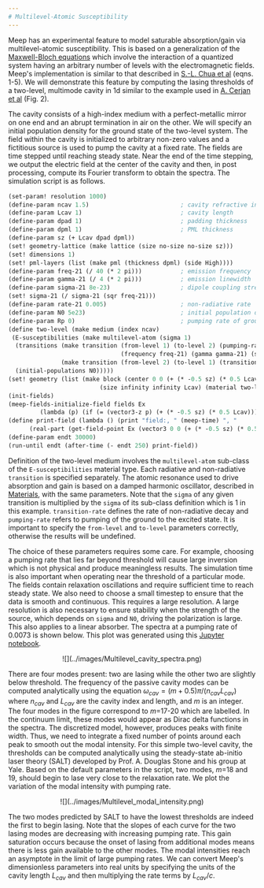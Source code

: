 ```yaml
---
# Multilevel-Atomic Susceptibility
---
```


Meep has an experimental feature to model saturable absorption/gain via multilevel-atomic susceptibility. This is based on a generalization of the [Maxwell-Bloch equations](https://en.wikipedia.org/wiki/Maxwell-Bloch_equations) which involve the interaction of a quantized system having an arbitrary number of levels with the electromagnetic fields. Meep's implementation is similar to that described in [S.-L. Chua et al](https://www.osapublishing.org/oe/abstract.cfm?uri=oe-19-2-1539) (eqns. 1-5). We will demonstrate this feature by computing the lasing thresholds of a two-level, multimode cavity in 1d similar to the example used in [A. Cerjan et al](https://www.osapublishing.org/oe/abstract.cfm?uri=oe-20-1-474) (Fig. 2).

The cavity consists of a high-index medium with a perfect-metallic mirror on one end and an abrupt termination in air on the other. We will specify an initial population density for the ground state of the two-level system. The field within the cavity is initialized to arbitrary non-zero values and a fictitious source is used to pump the cavity at a fixed rate. The fields are time stepped until reaching steady state. Near the end of the time stepping, we output the electric field at the center of the cavity and then, in post processing, compute its Fourier transform to obtain the spectra. The simulation script is as follows.

```scm
(set-param! resolution 1000)
(define-param ncav 1.5)                          ; cavity refractive index
(define-param Lcav 1)                            ; cavity length
(define-param dpad 1)                            ; padding thickness
(define-param dpml 1)                            ; PML thickness
(define-param sz (+ Lcav dpad dpml))
(set! geometry-lattice (make lattice (size no-size no-size sz)))
(set! dimensions 1)
(set! pml-layers (list (make pml (thickness dpml) (side High))))
(define-param freq-21 (/ 40 (* 2 pi)))           ; emission frequency  (units of 2\pia/c)
(define-param gamma-21 (/ 4 (* 2 pi)))           ; emission linewidth  (units of 2\pia/c)
(define-param sigma-21 8e-23)                    ; dipole coupling strength
(set! sigma-21 (/ sigma-21 (sqr freq-21)))
(define-param rate-21 0.005)                     ; non-radiative rate  (units of c/a)
(define-param N0 5e23)                           ; initial population density of ground state
(define-param Rp 0)                              ; pumping rate of ground to excited state
(define two-level (make medium (index ncav)
 (E-susceptibilities (make multilevel-atom (sigma 1)
  (transitions (make transition (from-level 1) (to-level 2) (pumping-rate Rp)
                                (frequency freq-21) (gamma gamma-21) (sigma sigma-21))
               (make transition (from-level 2) (to-level 1) (transition-rate rate-21)))
  (initial-populations N0)))))
(set! geometry (list (make block (center 0 0 (+ (* -0.5 sz) (* 0.5 Lcav)))
                          (size infinity infinity Lcav) (material two-level))))
(init-fields)
(meep-fields-initialize-field fields Ex 
         (lambda (p) (if (= (vector3-z p) (+ (* -0.5 sz) (* 0.5 Lcav))) 1 0)))
(define print-field (lambda () (print "field:, " (meep-time) ", "
      (real-part (get-field-point Ex (vector3 0 0 (+ (* -0.5 sz) (* 0.5 Lcav))))) "\n")))
(define-param endt 30000)
(run-until endt (after-time (- endt 250) print-field))
```

Definition of the two-level medium involves the `multilevel-atom` sub-class of the `E-susceptibilities` material type. Each radiative and non-radiative `transition` is specified separately. The atomic resonance used to drive absorption and gain is based on a damped harmonic oscillator, described in [Materials](../Materials.md), with the same parameters. Note that the `sigma` of any given transition is multiplied by the `sigma` of its sub-class definition which is 1 in this example. `transition-rate` defines the rate of non-radiative decay and `pumping-rate` refers to pumping of the ground to the excited state. It is important to specify the `from-level` and `to-level` parameters correctly, otherwise the results will be undefined.

The choice of these parameters requires some care. For example, choosing a pumping rate that lies far beyond threshold will cause large inversion which is not physical and produce meaningless results. The simulation time is also important when operating near the threshold of a particular mode. The fields contain relaxation oscillations and require sufficient time to reach steady state. We also need to choose a small timestep to ensure that the data is smooth and continuous. This requires a large resolution. A large resolution is also necessary to ensure stability when the strength of the source, which depends on `sigma` and `N0`, driving the polarization is large. This also applies to a linear absorber. The spectra at a pumping rate of 0.0073 is shown below. This plot was generated using this [Jupyter notebook](http://ab-initio.mit.edu/~oskooi/wiki_data/fourier_transform_cavity_field.ipynb).

<center>
![](../images/Multilevel_cavity_spectra.png)
</center>

There are four modes present: two are lasing while the other two are slightly below threshold. The frequency of the passive cavity modes can be computed analytically using the equation $\omega_{cav}=(m+0.5)\pi/(n_{cav}L_{cav})$ where $n_{cav}$ and $L_{cav}$ are the cavity index and length, and $m$ is an integer. The four modes in the figure correspond to $m$=17-20 which are labelled. In the continuum limit, these modes would appear as Dirac delta functions in the spectra. The discretized model, however, produces peaks with finite width. Thus, we need to integrate a fixed number of points around each peak to smooth out the modal intensity. For this simple two-level cavity, the thresholds can be computed analytically using the steady-state ab-initio laser theory (SALT) developed by Prof. A. Douglas Stone and his group at Yale. Based on the default parameters in the script, two modes, $m$=18 and 19, should begin to lase very close to the relaxation rate. We plot the variation of the modal intensity with pumping rate.

<center>
![](../images/Multilevel_modal_intensity.png)
</center>

The two modes predicted by SALT to have the lowest thresholds are indeed the first to begin lasing. Note that the slopes of each curve for the two lasing modes are decreasing with increasing pumping rate. This gain saturation occurs because the onset of lasing from additional modes means there is less gain available to the other modes. The modal intensities reach an asymptote in the limit of large pumping rates. We can convert Meep's dimensionless parameters into real units by specifying the units of the cavity length $L_{cav}$ and then multiplying the rate terms by $L_{cav}/c$.
